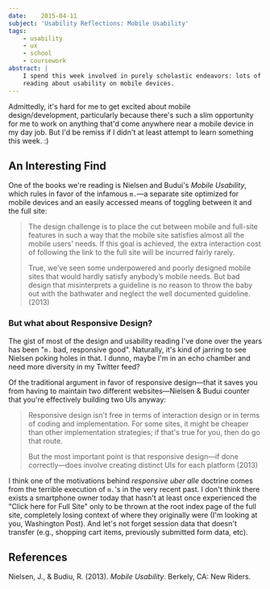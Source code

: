 ```yaml
---
date:    2015-04-11
subject: 'Usability Reflections: Mobile Usability'
tags:
    - usability
    - ux
    - school
    - coursework
abstract: |
    I spend this week involved in purely scholastic endeavors: lots of
    reading about usability on mobile devices.
---
```


Admittedly, it's hard for me to get excited about mobile design/development, particularly because there's such a slim opportunity for me to work on anything that'd come anywhere near a mobile device in my day job.  But I'd be remiss if I didn't at least attempt to learn something this week. :)

## An Interesting Find

One of the books we're reading is Nielsen and Budui's *Mobile Usability*, which rules in favor of the infamous `m.`&mdash;a separate site optimized for mobile devices and an easily accessed means of toggling between it and the full site:

> The design challenge is to place the cut between mobile and full-site features in such a way that the mobile site satisfies almost all the mobile users' needs. If this goal is achieved, the extra interaction cost of following the link to the full site will be incurred fairly rarely.
>
> True, we’ve seen some underpowered and poorly designed mobile sites that would hardly satisfy anybody’s mobile needs. But bad design that misinterprets a guideline is no reason to throw the baby out with the bathwater and neglect the well documented guideline. (2013)

### But what about Responsive Design?

The gist of most of the design and usability reading I've done over the years has been "`m.` bad, responsive good".  Naturally, it's kind of jarring to see Nielsen poking holes in that.  I dunno, maybe I'm in an echo chamber and need more diversity in my Twitter feed?

Of the traditional argument in favor of responsive design&mdash;that it saves you from having to maintain two different websites&mdash;Nielsen &amp; Budui counter that you're effectively building two UIs anyway:

> Responsive design isn't free in terms of interaction design or in terms of coding and implementation. For some sites, it might be cheaper than other implementation strategies; if that's true for you, then do go that route.
>
> But the most important point is that responsive design—if done correctly—does involve creating distinct UIs for each platform (2013)

I think one of the motivations behind *responsive uber alle* doctrine comes from the terrible execution of `m.`'s in the very recent past.  I don't think there exists a smartphone owner today that hasn't at least once experienced the "Click here for Full Site" only to be thrown at the root index page of the full site, completely losing context of where they originally were (I'm looking at you, Washington Post).  And let's not forget session data that doesn't transfer (e.g., shopping cart items, previously submitted form data, etc).


## References

Nielsen, J., & Budiu, R. (2013). *Mobile Usability*.  Berkely, CA: New Riders.
